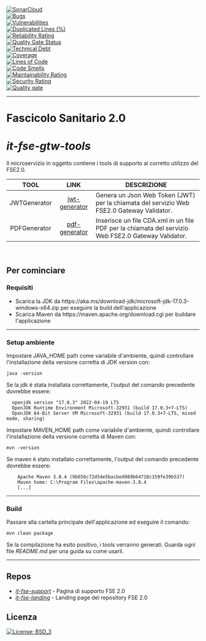 [![SonarCloud](https://sonarcloud.io/images/project_badges/sonarcloud-black.svg)](https://sonarcloud.io/summary/new_code?id=it.finanze.sanita.fse2%3Agtw-tools)
<br/>
[![Bugs](https://sonarcloud.io/api/project_badges/measure?project=it.finanze.sanita.fse2%3Agtw-tools&metric=bugs)](https://sonarcloud.io/summary/new_code?id=it.finanze.sanita.fse2%3Agtw-tools)
<br/>
[![Vulnerabilities](https://sonarcloud.io/api/project_badges/measure?project=it.finanze.sanita.fse2%3Agtw-tools&metric=vulnerabilities)](https://sonarcloud.io/summary/new_code?id=it.finanze.sanita.fse2%3Agtw-tools)
<br/>
[![Duplicated Lines (%)](https://sonarcloud.io/api/project_badges/measure?project=it.finanze.sanita.fse2%3Agtw-tools&metric=duplicated_lines_density)](https://sonarcloud.io/summary/new_code?id=it.finanze.sanita.fse2%3Agtw-tools)
<br/>
[![Reliability Rating](https://sonarcloud.io/api/project_badges/measure?project=it.finanze.sanita.fse2%3Agtw-tools&metric=reliability_rating)](https://sonarcloud.io/summary/new_code?id=it.finanze.sanita.fse2%3Agtw-tools)
<br/>
[![Quality Gate Status](https://sonarcloud.io/api/project_badges/measure?project=it.finanze.sanita.fse2%3Agtw-tools&metric=alert_status)](https://sonarcloud.io/summary/new_code?id=it.finanze.sanita.fse2%3Agtw-tools)
<br/>
[![Technical Debt](https://sonarcloud.io/api/project_badges/measure?project=it.finanze.sanita.fse2%3Agtw-tools&metric=sqale_index)](https://sonarcloud.io/summary/new_code?id=it.finanze.sanita.fse2%3Agtw-tools)
<br/>
[![Coverage](https://sonarcloud.io/api/project_badges/measure?project=it.finanze.sanita.fse2%3Agtw-tools&metric=coverage)](https://sonarcloud.io/summary/new_code?id=it.finanze.sanita.fse2%3Agtw-tools)
<br/>
[![Lines of Code](https://sonarcloud.io/api/project_badges/measure?project=it.finanze.sanita.fse2%3Agtw-tools&metric=ncloc)](https://sonarcloud.io/summary/new_code?id=it.finanze.sanita.fse2%3Agtw-tools)
<br/>
[![Code Smells](https://sonarcloud.io/api/project_badges/measure?project=it.finanze.sanita.fse2%3Agtw-tools&metric=code_smells)](https://sonarcloud.io/summary/new_code?id=it.finanze.sanita.fse2%3Agtw-tools)
<br/>
[![Maintainability Rating](https://sonarcloud.io/api/project_badges/measure?project=it.finanze.sanita.fse2%3Agtw-tools&metric=sqale_rating)](https://sonarcloud.io/summary/new_code?id=it.finanze.sanita.fse2%3Agtw-tools)
<br/>
[![Security Rating](https://sonarcloud.io/api/project_badges/measure?project=it.finanze.sanita.fse2%3Agtw-tools&metric=security_rating)](https://sonarcloud.io/summary/new_code?id=it.finanze.sanita.fse2%3Agtw-tools)
<br/>
[![Quality gate](https://sonarcloud.io/api/project_badges/quality_gate?project=it.finanze.sanita.fse2%3Agtw-tools)](https://sonarcloud.io/summary/new_code?id=it.finanze.sanita.fse2%3Agtw-tools)
<br/>

---

# Fascicolo Sanitario 2.0

# _it-fse-gtw-tools_

Il microservizio in oggetto contiene i tools di supporto al corretto utilizzo del FSE2.0.

| TOOL | LINK | DESCRIZIONE |
| :------------: | :------------: | ------------ |
| JWTGenerator | [jwt-generator] | Genera un Json Web Token (JWT) per la chiamata del servizio Web FSE2.0 Gateway Validator. |
| PDFGenerator | [pdf-generator] | Inserisce un file CDA.xml in un file PDF per la chiamata del servizio Web FSE2.0 Gateway Validator. |

<br/>

## Per cominciare
### Requisiti
<ul>
	<li> Scarica la JDK da https://aka.ms/download-jdk/microsoft-jdk-17.0.3-windows-x64.zip per eseguire la build dell'applicazione </li>
	<li> Scarica Maven da https://maven.apache.org/download.cgi per buildare l'applicazione </li>
</ul>

---

### Setup ambiente

Impostare JAVA_HOME path come variabile d'ambiente, quindi controllare l'installazione della versione corretta di JDK version con:

`java -version`

Se la jdk è stata installata correttamente, l'output del comando precedente dovrebbe essere:

```console
  openjdk version "17.0.3" 2022-04-19 LTS
  OpenJDK Runtime Environment Microsoft-32931 (build 17.0.3+7-LTS)
  OpenJDK 64-Bit Server VM Microsoft-32931 (build 17.0.3+7-LTS, mixed mode, sharing)
```

Impostare MAVEN_HOME path come variabile d'ambiente, quindi controllare l'installazione della versione corretta di Maven con:

`mvn -version`

Se maven è stato installato correttamente, l'output del comando precedente dovrebbe essere:

```console
	Apache Maven 3.8.4 (9b656c72d54e5bacbed989b64718c159fe39b537)
	Maven home: C:\Program Files\apache-maven-3.8.4
	[...]
```
---

### Build

Passare alla cartella principale dell'applicazione ed eseguire il comando:

`mvn clean package`

Se la compilazione ha esito positivo, i tools verranno generati. Guarda ogni file <em>README.md</em> per una guida su come usarli.

[//]: # (Questi sono collegamenti di riferimento utilizzati nel body di questa nota e vengono rimossi quando il processore di markdown fa il suo lavoro. Non è necessario formattare bene perché non dovrebbe essere visto. Grazie - http://stackoverflow.com/questions/4823468/store-comments-in-markdown-syntax)
[jwt-generator]: <https://github.com/ministero-salute/it-fse-gtw-tools/tree/main/jwt-generator>
[pdf-generator]: <https://github.com/ministero-salute/it-fse-gtw-tools/tree/main/pdf-generator>
[jdk.zip]: <https://aka.ms/download-jdk/microsoft-jdk-17.0.3-windows-x64.zip>
[maven]: <https://maven.apache.org/download.cgi>

---

## Repos
- [*it-fse-support*](https://github.com/ministero-salute/it-fse-support) - Pagina di supporto FSE 2.0
- [*it-fse-landing*](https://github.com/ministero-salute/it-fse-landing) - Landing page dei repository FSE 2.0

## Licenza

[![License: BSD_3](https://img.shields.io/badge/License-BSD_3--Clause-blue.svg)](https://opensource.org/licenses/BSD-3-Clause)
